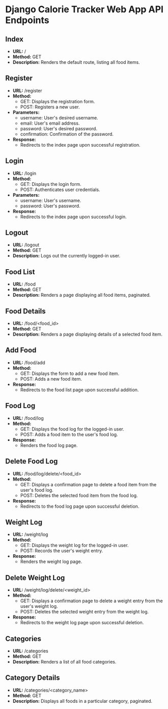 # Django Calorie Tracker Web App API Endpoints

## Index

- **URL:** /
- **Method:** GET
- **Description:** Renders the default route, listing all food items.

## Register

- **URL:** /register
- **Method:** 
    - GET: Displays the registration form.
    - POST: Registers a new user.
- **Parameters:** 
    - username: User's desired username.
    - email: User's email address.
    - password: User's desired password.
    - confirmation: Confirmation of the password.
- **Response:** 
    - Redirects to the index page upon successful registration.

## Login

- **URL:** /login
- **Method:** 
    - GET: Displays the login form.
    - POST: Authenticates user credentials.
- **Parameters:** 
    - username: User's username.
    - password: User's password.
- **Response:** 
    - Redirects to the index page upon successful login.

## Logout

- **URL:** /logout
- **Method:** GET
- **Description:** Logs out the currently logged-in user.

## Food List

- **URL:** /food
- **Method:** GET
- **Description:** Renders a page displaying all food items, paginated.

## Food Details

- **URL:** /food/<food_id>
- **Method:** GET
- **Description:** Renders a page displaying details of a selected food item.

## Add Food

- **URL:** /food/add
- **Method:** 
    - GET: Displays the form to add a new food item.
    - POST: Adds a new food item.
- **Response:** 
    - Redirects to the food list page upon successful addition.

## Food Log

- **URL:** /food/log
- **Method:** 
    - GET: Displays the food log for the logged-in user.
    - POST: Adds a food item to the user's food log.
- **Response:** 
    - Renders the food log page.

## Delete Food Log

- **URL:** /food/log/delete/<food_id>
- **Method:** 
    - GET: Displays a confirmation page to delete a food item from the user's food log.
    - POST: Deletes the selected food item from the food log.
- **Response:** 
    - Redirects to the food log page upon successful deletion.

## Weight Log

- **URL:** /weight/log
- **Method:** 
    - GET: Displays the weight log for the logged-in user.
    - POST: Records the user's weight entry.
- **Response:** 
    - Renders the weight log page.

## Delete Weight Log

- **URL:** /weight/log/delete/<weight_id>
- **Method:** 
    - GET: Displays a confirmation page to delete a weight entry from the user's weight log.
    - POST: Deletes the selected weight entry from the weight log.
- **Response:** 
    - Redirects to the weight log page upon successful deletion.

## Categories

- **URL:** /categories
- **Method:** GET
- **Description:** Renders a list of all food categories.

## Category Details

- **URL:** /categories/<category_name>
- **Method:** GET
- **Description:** Displays all foods in a particular category, paginated.

